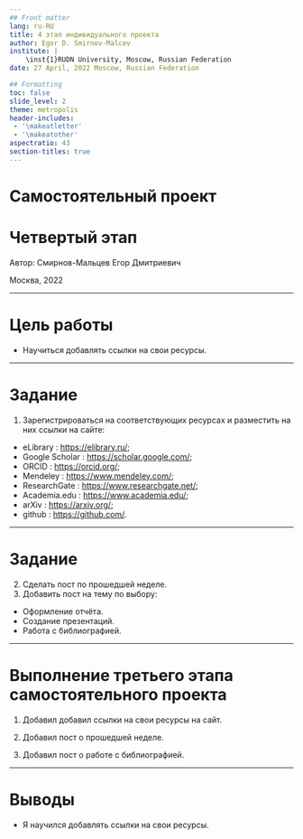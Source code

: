 ```yaml
---
## Front matter
lang: ru-RU
title: 4 этап индивидуального проекта
author: Egor D. Smirnov-Malcev
institute: |
    \inst{1}RUDN University, Moscow, Russian Federation
date: 27 April, 2022 Moscow, Russian Federation

## Formatting
toc: false
slide_level: 2
theme: metropolis
header-includes: 
 - '\makeatletter'
 - '\makeatother'
aspectratio: 43
section-titles: true
---
```


# Самостоятельный проект
# Четвертый этап

Автор: Смирнов-Мальцев Егор Дмитриевич

Москва, 2022

---

# Цель работы

* Научиться добавлять ссылки на свои ресурсы.

---

# Задание

1. Зарегистрироваться на соответствующих ресурсах и разместить на них ссылки на сайте:
  * eLibrary : https://elibrary.ru/;
  * Google Scholar : https://scholar.google.com/;
  * ORCID : https://orcid.org/;
  * Mendeley : https://www.mendeley.com/;
  * ResearchGate : https://www.researchgate.net/;
  * Academia.edu : https://www.academia.edu/;
  * arXiv : https://arxiv.org/;
  * github : https://github.com/.

---

# Задание
2. Сделать пост по прошедшей неделе.
3. Добавить пост на тему по выбору:
  * Оформление отчёта.
  * Создание презентаций.
  * Работа с библиографией.

---

# Выполнение третьего этапа самостоятельного проекта

1. Добавил добавил ссылки на свои ресурсы на сайт.

2. Добавил пост о прошедшей неделе.

3. Добавил пост о работе с библиографией.

---

# Выводы

* Я научился добавлять ссылки на свои ресурсы.
